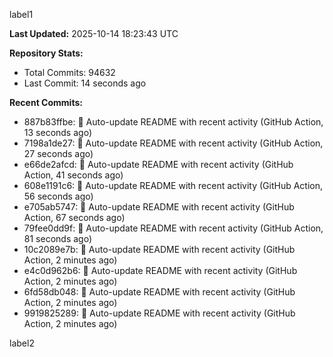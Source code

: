 
label1 
<!-- ACTIVITY_START -->
**Last Updated:** 2025-10-14 18:23:43 UTC

**Repository Stats:**
- Total Commits: 94632
- Last Commit: 14 seconds ago

**Recent Commits:**
- 887b83ffbe: 🤖 Auto-update README with recent activity (GitHub Action, 13 seconds ago)
- 7198a1de27: 🤖 Auto-update README with recent activity (GitHub Action, 27 seconds ago)
- e66de2afcd: 🤖 Auto-update README with recent activity (GitHub Action, 41 seconds ago)
- 608e1191c6: 🤖 Auto-update README with recent activity (GitHub Action, 56 seconds ago)
- e705ab5747: 🤖 Auto-update README with recent activity (GitHub Action, 67 seconds ago)
- 79fee0dd9f: 🤖 Auto-update README with recent activity (GitHub Action, 81 seconds ago)
- 10c2089e7b: 🤖 Auto-update README with recent activity (GitHub Action, 2 minutes ago)
- e4c0d962b6: 🤖 Auto-update README with recent activity (GitHub Action, 2 minutes ago)
- 6fd58db048: 🤖 Auto-update README with recent activity (GitHub Action, 2 minutes ago)
- 9919825289: 🤖 Auto-update README with recent activity (GitHub Action, 2 minutes ago)
<!-- ACTIVITY_END -->

label2
